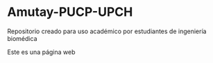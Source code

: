 # Amutay-PUCP-UPCH
Repositorio creado para uso académico por estudiantes de ingeniería biomédica 


Este es una página web
